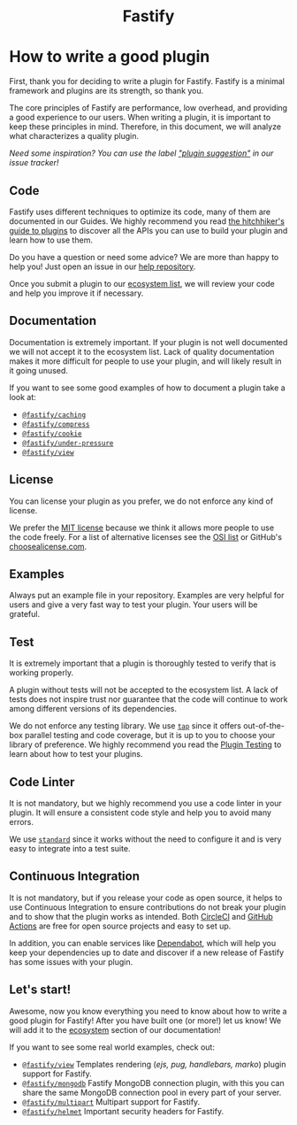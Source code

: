 <h1 style="text-align: center;">Fastify</h1>

# How to write a good plugin
First, thank you for deciding to write a plugin for Fastify. Fastify is a
minimal framework and plugins are its strength, so thank you.

The core principles of Fastify are performance, low overhead, and providing a
good experience to our users. When writing a plugin, it is important to keep
these principles in mind. Therefore, in this document, we will analyze what
characterizes a quality plugin.

*Need some inspiration? You can use the label ["plugin
suggestion"](https://github.com/fastify/fastify/issues?q=is%3Aissue+is%3Aopen+label%3A%22plugin+suggestion%22)
in our issue tracker!*

## Code
Fastify uses different techniques to optimize its code, many of them are
documented in our Guides. We highly recommend you read [the hitchhiker's guide
to plugins](./Plugins-Guide.md) to discover all the APIs you can use to build
your plugin and learn how to use them.

Do you have a question or need some advice? We are more than happy to help you!
Just open an issue in our [help repository](https://github.com/fastify/help).

Once you submit a plugin to our [ecosystem list](./Ecosystem.md), we will review
your code and help you improve it if necessary.

## Documentation
Documentation is extremely important. If your plugin is not well documented we
will not accept it to the ecosystem list. Lack of quality documentation makes it
more difficult for people to use your plugin, and will likely result in it going
unused.

If you want to see some good examples of how to document a plugin take a look
at:
- [`@fastify/caching`](https://github.com/fastify/fastify-caching)
- [`@fastify/compress`](https://github.com/fastify/fastify-compress)
- [`@fastify/cookie`](https://github.com/fastify/fastify-cookie)
- [`@fastify/under-pressure`](https://github.com/fastify/under-pressure)
- [`@fastify/view`](https://github.com/fastify/point-of-view)

## License
You can license your plugin as you prefer, we do not enforce any kind of
license.

We prefer the [MIT license](https://choosealicense.com/licenses/mit/) because we
think it allows more people to use the code freely. For a list of alternative
licenses see the [OSI list](https://opensource.org/licenses) or GitHub's
[choosealicense.com](https://choosealicense.com/).

## Examples
Always put an example file in your repository. Examples are very helpful for
users and give a very fast way to test your plugin. Your users will be grateful.

## Test
It is extremely important that a plugin is thoroughly tested to verify that is
working properly.

A plugin without tests will not be accepted to the ecosystem list. A lack of
tests does not inspire trust nor guarantee that the code will continue to work
among different versions of its dependencies.

We do not enforce any testing library. We use [`tap`](https://www.node-tap.org/)
since it offers out-of-the-box parallel testing and code coverage, but it is up
to you to choose your library of preference.
We highly recommend you read the [Plugin Testing](./Testing.md#plugins) to 
learn about how to test your plugins.

## Code Linter
It is not mandatory, but we highly recommend you use a code linter in your
plugin. It will ensure a consistent code style and help you to avoid many
errors.

We use [`standard`](https://standardjs.com/) since it works without the need to
configure it and is very easy to integrate into a test suite.

## Continuous Integration
It is not mandatory, but if you release your code as open source, it helps to
use Continuous Integration to ensure contributions do not break your plugin and
to show that the plugin works as intended. Both
[CircleCI](https://circleci.com/) and [GitHub
Actions](https://github.com/features/actions) are free for open source projects
and easy to set up.

In addition, you can enable services like [Dependabot](https://github.com/dependabot),
which will help you keep your dependencies up to date and discover if a new
release of Fastify has some issues with your plugin.

## Let's start!
Awesome, now you know everything you need to know about how to write a good
plugin for Fastify! After you have built one (or more!) let us know! We will add
it to the [ecosystem](https://github.com/fastify/fastify#ecosystem) section of
our documentation!

If you want to see some real world examples, check out:
- [`@fastify/view`](https://github.com/fastify/point-of-view) Templates
  rendering (*ejs, pug, handlebars, marko*) plugin support for Fastify.
- [`@fastify/mongodb`](https://github.com/fastify/fastify-mongodb) Fastify
  MongoDB connection plugin, with this you can share the same MongoDB connection
  pool in every part of your server.
- [`@fastify/multipart`](https://github.com/fastify/fastify-multipart) Multipart
  support for Fastify.
- [`@fastify/helmet`](https://github.com/fastify/fastify-helmet) Important
  security headers for Fastify.
